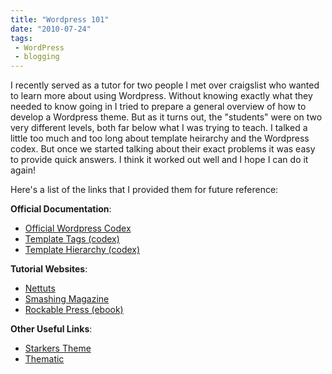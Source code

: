 ```yaml
---
title: "Wordpress 101"
date: "2010-07-24"
tags:
 - WordPress
 - blogging
---
```


I recently served as a tutor for two people I met over craigslist who wanted to learn more about using Wordpress. Without knowing exactly what they needed to know going in I tried to prepare a general overview of how to develop a Wordpress theme. But as it turns out, the "students" were on two very different levels, both far below what I was trying to teach. I talked a little too much and too long about template heirarchy and the Wordpress codex. But once we started talking about their exact problems it was easy to provide quick answers. I think it worked out well and I hope I can do it again!

Here's a list of the links that I provided them for future reference:

**Official Documentation**:

- [Official Wordpress Codex](http://codex.wordpress.org/)
- [Template Tags (codex)](http://codex.wordpress.org/Template_Tags)
- [Template Hierarchy (codex)](http://codex.wordpress.org/Template_Hierarchy)

**Tutorial Websites**:

- [Nettuts](http://net.tutsplus.com/category/tutorials/wordpress/)
- [Smashing Magazine](http://www.smashingmagazine.com/tag/wordpress/)
- [Rockable Press (ebook)](http://rockablepress.com/)

**Other Useful Links**:

- [Starkers Theme](http://starkerstheme.com/)
- [Thematic](http://themeshaper.com/thematic/)
